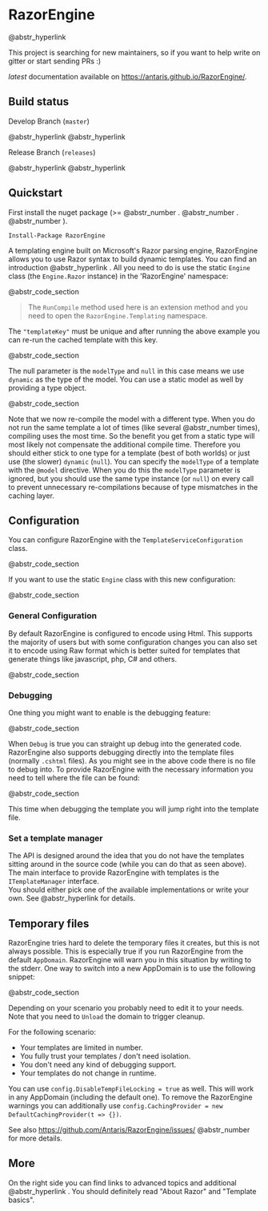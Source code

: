# RazorEngine

@abstr_hyperlink 

This project is searching for new maintainers, so if you want to help write on gitter or start sending PRs :)

_latest_ documentation available on https://antaris.github.io/RazorEngine/.

## Build status

Develop Branch (`master`)

@abstr_hyperlink @abstr_hyperlink 

Release Branch (`releases`)

@abstr_hyperlink @abstr_hyperlink 

## Quickstart

First install the nuget package (>= @abstr_number . @abstr_number . @abstr_number ).
    
    
    Install-Package RazorEngine
    

A templating engine built on Microsoft's Razor parsing engine, RazorEngine allows you to use Razor syntax to build dynamic templates. You can find an introduction @abstr_hyperlink . All you need to do is use the static `Engine` class (the `Engine.Razor` instance) in the 'RazorEngine' namespace:

@abstr_code_section 

> The `RunCompile` method used here is an extension method and you need to open the `RazorEngine.Templating` namespace.

The `"templateKey"` must be unique and after running the above example you can re-run the cached template with this key.

@abstr_code_section 

The null parameter is the `modelType` and `null` in this case means we use `dynamic` as the type of the model. You can use a static model as well by providing a type object.

@abstr_code_section 

Note that we now re-compile the model with a different type. When you do not run the same template a lot of times (like several @abstr_number times), compiling uses the most time. So the benefit you get from a static type will most likely not compensate the additional compile time. Therefore you should either stick to one type for a template (best of both worlds) or just use (the slower) `dynamic` (`null`). You can specify the `modelType` of a template with the `@model` directive. When you do this the `modelType` parameter is ignored, but you should use the same type instance (or `null`) on every call to prevent unnecessary re-compilations because of type mismatches in the caching layer.

## Configuration

You can configure RazorEngine with the `TemplateServiceConfiguration` class.

@abstr_code_section 

If you want to use the static `Engine` class with this new configuration:

@abstr_code_section 

### General Configuration

By default RazorEngine is configured to encode using Html. This supports the majority of users but with some configuration changes you can also set it to encode using Raw format which is better suited for templates that generate things like javascript, php, C# and others.

@abstr_code_section 

### Debugging

One thing you might want to enable is the debugging feature:

@abstr_code_section 

When `Debug` is true you can straight up debug into the generated code. RazorEngine also supports debugging directly into the template files (normally `.cshtml` files). As you might see in the above code there is no file to debug into. To provide RazorEngine with the necessary information you need to tell where the file can be found:

@abstr_code_section 

This time when debugging the template you will jump right into the template file.

### Set a template manager

The API is designed around the idea that you do not have the templates sitting around in the source code (while you can do that as seen above). The main interface to provide RazorEngine with templates is the `ITemplateManager` interface.   
You should either pick one of the available implementations or write your own. See @abstr_hyperlink for details.

## Temporary files

RazorEngine tries hard to delete the temporary files it creates, but this is not always possible. This is especially true if you run RazorEngine from the default `AppDomain`. RazorEngine will warn you in this situation by writing to the stderr. One way to switch into a new AppDomain is to use the following snippet:

@abstr_code_section 

Depending on your scenario you probably need to edit it to your needs. Note that you need to `Unload` the domain to trigger cleanup.

For the following scenario:

  * Your templates are limited in number.
  * You fully trust your templates / don't need isolation.
  * You don't need any kind of debugging support.
  * Your templates do not change in runtime.



You can use `config.DisableTempFileLocking = true` as well. This will work in any AppDomain (including the default one). To remove the RazorEngine warnings you can additionally use `config.CachingProvider = new DefaultCachingProvider(t => {})`.

See also https://github.com/Antaris/RazorEngine/issues/ @abstr_number for more details.

## More

On the right side you can find links to advanced topics and additional @abstr_hyperlink . You should definitely read "About Razor" and "Template basics".
